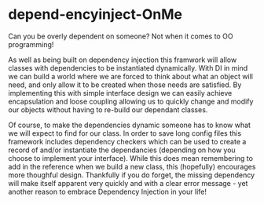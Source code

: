 # depend-encyinject-OnMe
Can you be overly dependent on someone?  Not when it comes to OO programming!

As well as being built on dependency injection this framwork will allow classes with dependencies to be instantiated dynamically.  With DI in mind we can build a world where we are forced to think about what an object will need, and only allow it to be created when those needs are satisfied.  By implementing this with simple interface design we can easily achieve encapsulation and loose coupling allowing us to quickly change and modify our objects without having to re-build our dependant classes.

Of course, to make the dependencies dynamic someone has to know what we will expect to find for our class.  In order to save long config files this framework includes dependency checkers which can be used to create a record of and/or instantiate the dependancies (depending on how you choose to implement your interface).  While this does mean remembering to add in the reference when we build a new class, this (hopefully) encourages more thoughful design.  Thankfully if you do forget, the missing dependency will make itself apparent very quickly and with a clear error message - yet another reason to embrace Dependency Injection in your life!

